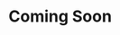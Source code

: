 # Coming Soon
<!--
# Ubuntu環境にDataSaker Mysql agentをインストールする(Beta)
`Mysql agent`は、データベースの状態とスロークエリをリアルタイムで収集します。
これにより、データベースのパフォーマンス指標、リソース使用量、スロークエリなど、さまざまな情報を収集できます。
収集されたデータに基づいて、データベースのパフォーマンスのボトルネックを特定し、対応できます。
さらに、スロークエリを検出して、インデックスの作成、クエリの最適化などの方法でデータベースのパフォーマンスを向上させることができます。
お客様のニーズに合わせてエージェント設定を調整して、最適な結果を提供します。
<br><br>

#Supported version
|version|support|
|---|---|
|MySQL 8.0.33|O|

<br><br>

＃DataSaker先行作業を行いましたか？
現在のUbuntu環境では、`DataSaker`の先行作業が進行しなかった場合は、`DataSaker`先行作業を先に進めてください。 [DataSaker先行操作]（$ {PREPARATION_MANUAL_JP}）
<br><br>

# Mysql agentのインストール
## 1. MySQL設定の変更
管理したいデータベース `performance_schema=ON` モジュールがアクティブであることを確認してください。
[performance_schemaリファレンスサイト]（https://dev.mysql.com/doc/refman/8.0/en/performance-schema-quick-start.html）

## 2. MySQL User権限の設定
`MySQL agent`をインストールするには、 `MySQL User`に権限を付与する必要があります。\
`MySQL user`の権限を確認し、権限がない場合は権限を付与してください。
必要なユーザー権限は次のとおりです。
- `SELECT`
- `UPDATE`
- `DELETE`
- `INSERT`

[MySQL user権限参照サイト](https://dev.mysql.com/doc/refman/8.0/en/grant.html)

## 3. パッケージのインストール
`` bash
curl -fsSL -o installer.sh https://dsk-agent-s3.s3.ap-northeast-2.amazonaws.com/dsk-agent-s3/public/install.sh
chmod 700 installer.sh
sudo ./installer.sh dsk-mysql-agent
```

## 4. MySQL agent 設定値登録
### 環境変数の登録
```
env DATA_SOURCE_NAME=ID：パスワード@ MySQLアイピー：ポート
```

### オプション入力
`/etc/datasaker/dsk-mysql-agent/agent-config.yml`に内容を書き込みます。
``` yaml
agent:
  metadata:
    agent_name: 'dsk-mysql-agent' # エージェント名 (エイリアス) default=dsk-node-agent
  option:
    exporter_config:
      command: "/usr/bin/dsk-mysqld-exporter"
      port: 19104
      args:
        - --collect.info_schema.clientstats
        --collect.info_schema.innodb_metrics
        --collect.info_schema.innodb_tablespaces
        --collect.info_schema.innodb_cmp
        --collect.info_schema.innodb_cmpmem
        --collect.info_schema.processlist
        - --collect.info_schema.query_response_time
        - --collect.info_schema.replica_host
        - --collect.info_schema.tables
        - --collect.info_schema.tables.databases=‘*’
        - --collect.info_schema.tablestats
        - --collect.info_schema.schemastats
        - --collect.info_schema.userstats
        --collect.perf_schema.eventsstatements
        --collect.perf_schema.eventsstatementssum
        --collect.perf_schema.eventswaits
        --collect.perf_schema.file_events
        - --collect.perf_schema.file_instances
        - --collect.perf_schema.file_instances.remove_prefix=false
        --collect.perf_schema.indexiowaits
        --collect.perf_schema.memory_events
        - --collect.perf_schema.memory_events.remove_prefix=false
        --collect.perf_schema.tableiowaits
        - --collect.perf_schema.tablelocks
        - --collect.perf_schema.replication_group_members
        --collect.perf_schema.replication_group_member_stats
        --collect.perf_schema.replication_applier_status_by_worker
    scrape_configs:
      - job_name: 'dsk-mysql-agent'
        url: localhost:19104 #
        filtering_configs:
          rule: drop
```


## 5. パッケージの実行
`` bash
$ sudo -E dsk-mysql-agent start
Agent is running
```

## 6. パッケージ実行状態の確認
### Running
`` bash
$ sudo dsk-mysql-agents status
Agent is running
```
### Not Running
`` bash
$ sudo dsk-mysql-agents status
Agent is not running
```
<br><br>

# Mysql agentを削除する
## 1. パッケージの中断
`` bash
sudo dsk-mysql-agent stop
```

## 2. パッケージの削除
`` bash
sudo apt remove dsk-mysql-agent
```
-->